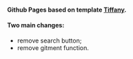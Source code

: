 #### Github Pages based on template [Tiffany](http://jekyllthemes.org/themes/tiffany/).

#### Two main changes:
- remove search button;
- remove gitment function.
